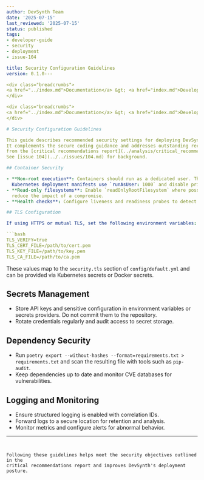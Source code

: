 ```yaml
---
author: DevSynth Team
date: '2025-07-15'
last_reviewed: '2025-07-15'
status: published
tags:
- developer-guide
- security
- deployment
- issue-104

title: Security Configuration Guidelines
version: 0.1.0---

<div class="breadcrumbs">
<a href="../index.md">Documentation</a> &gt; <a href="index.md">Developer Guides</a> &gt; Security Configuration Guidelines
</div>

<div class="breadcrumbs">
<a href="../index.md">Documentation</a> &gt; <a href="index.md">Developer Guides</a> &gt; Security Configuration Guidelines
</div>

# Security Configuration Guidelines

This guide describes recommended security settings for deploying DevSynth in production.
It complements the secure coding guidance and addresses outstanding recommendations
from the [critical recommendations report](../analysis/critical_recommendations.md).
See [issue 104](../../issues/104.md) for background.

## Container Security

- **Non-root execution**: Containers should run as a dedicated user. The provided
  Kubernetes deployment manifests use `runAsUser: 1000` and disable privilege escalation.
- **Read-only filesystems**: Enable `readOnlyRootFilesystem` where possible to
  reduce the impact of a compromise.
- **Health checks**: Configure liveness and readiness probes to detect failures early.

## TLS Configuration

If using HTTPS or mutual TLS, set the following environment variables:

```bash
TLS_VERIFY=true
TLS_CERT_FILE=/path/to/cert.pem
TLS_KEY_FILE=/path/to/key.pem
TLS_CA_FILE=/path/to/ca.pem
```

These values map to the `security.tls` section of `config/default.yml` and can be
provided via Kubernetes secrets or Docker secrets.

## Secrets Management

- Store API keys and sensitive configuration in environment variables or secrets
  providers. Do not commit them to the repository.
- Rotate credentials regularly and audit access to secret storage.

## Dependency Security

- Run `poetry export --without-hashes --format=requirements.txt > requirements.txt` and
  scan the resulting file with tools such as `pip-audit`.
- Keep dependencies up to date and monitor CVE databases for vulnerabilities.

## Logging and Monitoring

- Ensure structured logging is enabled with correlation IDs.
- Forward logs to a secure location for retention and analysis.
- Monitor metrics and configure alerts for abnormal behavior.

---
```


Following these guidelines helps meet the security objectives outlined in the
critical recommendations report and improves DevSynth's deployment posture.
